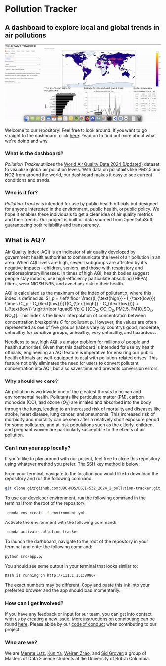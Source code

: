 # Pollution Tracker

## A dashboard to explore local and global trends in air pollutions

![gif](./img/app.gif)

Welcome to our repository! Feel free to look around. If you want to go straight to the dashboard, click [here](https://dsci-532-2024-2-pollution-tracker.onrender.com/). Read on to find out more about what we're doing and why.

### What is the dashboard?
_Pollution Tracker_ utilizes the [World Air Quality Data 2024 (Updated)](https://www.kaggle.com/datasets/kanchana1990/world-air-quality-data-2024-updated) dataset to visualize global air pollution levels. With data on pollutants like PM2.5 and NO2 from around the world, our dashboard makes it easy to see current conditions and trends.

### Who is it for?
_Pollution Tracker_ is intended for use by public health officials but designed for anyone interested in the environment, public health, or public policy. We hope it enables these individuals to get a clear idea of air quality metrics and their trends. Our project is built on data sourced from OpenDataSoft, guaranteeing both reliability and  transparency.

## What is AQI? 
Air Quality Index (AQI) is an indicator of air quality developed by government health authorities to communicate the level of air pollution in an area. When AQI levels are high, several subgroups are affected by it's negative impacts - children, seniors, and those with respiratory and cardiorespiratory illnesses. In times of high AQI, health bodies suggest people stay indoors, use high-efficiency particulate absorbing (HEPA) filters, wear NIOSH N95, and avoid any risk to their health. 

AQI is calculated as the maximum of the index of pollutant $p$, where this index is defined as: $I_p = \left\lfloor \frac{(I_{\text{high}} - I_{\text{low}}) \times (C_p - C_{\text{low}})}{(C_{\text{high}} - C_{\text{low}})} + I_{\text{low}} \right\rfloor \quad$ $\forall p \in [\{\text{CO}_2, \text{CO}, \text{O}_3, \text{PM2.5}, \text{PM10}, \text{SO}_x, \text{NO}_x\}]$. This index is the linear interpolation of concentration between concentration breakpoints ${C}$ for pollutant $p$. However, the values are often represented as one of five groups (labels vary by country): good, moderate, unhealthy for sensitive groups, unhealthy, very unhealthy, and hazardous. 

Needless to say, high AQI is a major problem for millions of people and health authorities. Given that this dashboard is intended for use by health officials, engineering an AQI feature is imperative for ensuring our public health officials are well-equipped to deal with pollution-related crises. This feature not only eliminates the need for users to convert pollutant concentration into AQI, but also saves time and prevents conversion errors. 

### Why should we care?
Air pollution is worldwide one of the greatest threats to human and environmental health. Pollutants like particulate matter (PM), carbon monoxide (CO), and ozone ($O_3$) are inhaled and absorbed into the body through the lungs, leading to an increased risk of mortality and diseases like stroke, heart disease, lung cancer, and pneumonia. This increased risk of morbidity and mortality can be seen after a relatively short exposure period for some pollutants, and at-risk populations such as the elderly, children, and pregnant women are particularly susceptible to the effects of air pollution.

### Can I run your app locally?
If you'd like to play around with our project, feel free to clone this repository using whatever method you prefer. The SSH key method is below:

From your terminal, navigate to the location you would like to download the repository and run the following command:

```bash
git clone git@github.com:UBC-MDS/DSCI-532_2024_2_pollution-tracker.git
```

To use our developer environment, run the following command in the terminal from the root of the repository:

```bash
 conda env create -f environment.yml
```

Activate the environment with the following command:

```bash
 conda activate pollution-tracker
```

To launch the dashboard, navigate to the root of the repository in your terminal and enter the following command:

```bash
python src/app.py
```

You should see some output in your terminal that looks similar to: 

```bash
Dash is running on http://111.1.1.1:8080/
```

The exact numbers may be different. Copy and paste this link into your preferred browser and the app should load momentarily.

### How can I get involved?
If you have any feedback or input for our team, you can get into contact with us by creating a [new issue](https://github.com/UBC-MDS/DSCI-532_2024_2_pollution-tracker/issues/new). More instructions on contributing can be found [here](https://github.com/UBC-MDS/DSCI-532_2024_2_pollution-tracker/blob/main/CONTRIBUTING.md). Please abide by our [code of conduct](https://github.com/UBC-MDS/DSCI-532_2024_2_pollution-tracker/blob/main/CODE_OF_CONDUCT.md) when contributing to our project.

### Who are we?
We are [Merete Lutz](https://github.com/meretelutz), [Kun Ya](https://github.com/carinaya), [Weiran Zhao](https://github.com/weiranzhao97), and [Sid Grover](https://github.com/killerninja8); a group of Masters of Data Science students at the University of British Columbia.
